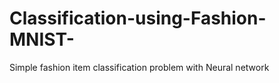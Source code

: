 # Classification-using-Fashion-MNIST-
Simple fashion item classification problem with Neural network
